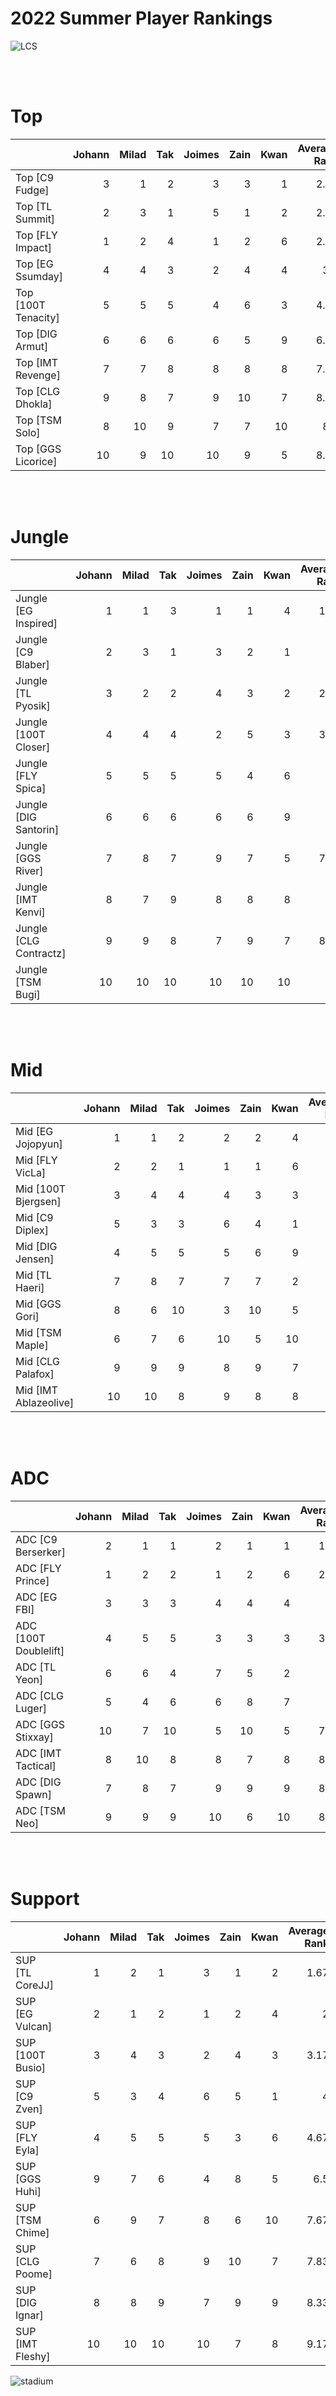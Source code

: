 # 2022 Summer Player Rankings

![LCS](images/LCS_image.jpeg)
<br/>

<br/><br/>
# **Top**
|                     |   Johann |   Milad |   Tak |   Joimes |   Zain |   Kwan |   Average Rank |   Highest |   Lowest |
|:--------------------|---------:|--------:|------:|---------:|-------:|-------:|---------------:|----------:|---------:|
| Top [C9 Fudge]      |        3 |       1 |     2 |        3 |      3 |      1 |           2.17 |         1 |        3 |
| Top [TL Summit]     |        2 |       3 |     1 |        5 |      1 |      2 |           2.33 |         1 |        5 |
| Top [FLY Impact]    |        1 |       2 |     4 |        1 |      2 |      6 |           2.67 |         1 |        6 |
| Top [EG Ssumday]    |        4 |       4 |     3 |        2 |      4 |      4 |           3.5  |         2 |        4 |
| Top [100T Tenacity] |        5 |       5 |     5 |        4 |      6 |      3 |           4.67 |         3 |        6 |
| Top [DIG Armut]     |        6 |       6 |     6 |        6 |      5 |      9 |           6.33 |         5 |        9 |
| Top [IMT Revenge]   |        7 |       7 |     8 |        8 |      8 |      8 |           7.67 |         7 |        8 |
| Top [CLG Dhokla]    |        9 |       8 |     7 |        9 |     10 |      7 |           8.33 |         7 |       10 |
| Top [TSM Solo]      |        8 |      10 |     9 |        7 |      7 |     10 |           8.5  |         7 |       10 |
| Top [GGS Licorice]  |       10 |       9 |    10 |       10 |      9 |      5 |           8.83 |         5 |       10 |
<br/><br/>
# **Jungle**
|                        |   Johann |   Milad |   Tak |   Joimes |   Zain |   Kwan |   Average Rank |   Highest |   Lowest |
|:-----------------------|---------:|--------:|------:|---------:|-------:|-------:|---------------:|----------:|---------:|
| Jungle [EG Inspired]   |        1 |       1 |     3 |        1 |      1 |      4 |           1.83 |         1 |        4 |
| Jungle [C9 Blaber]     |        2 |       3 |     1 |        3 |      2 |      1 |           2    |         1 |        3 |
| Jungle [TL Pyosik]     |        3 |       2 |     2 |        4 |      3 |      2 |           2.67 |         2 |        4 |
| Jungle [100T Closer]   |        4 |       4 |     4 |        2 |      5 |      3 |           3.67 |         2 |        5 |
| Jungle [FLY Spica]     |        5 |       5 |     5 |        5 |      4 |      6 |           5    |         4 |        6 |
| Jungle [DIG Santorin]  |        6 |       6 |     6 |        6 |      6 |      9 |           6.5  |         6 |        9 |
| Jungle [GGS River]     |        7 |       8 |     7 |        9 |      7 |      5 |           7.17 |         5 |        9 |
| Jungle [IMT Kenvi]     |        8 |       7 |     9 |        8 |      8 |      8 |           8    |         7 |        9 |
| Jungle [CLG Contractz] |        9 |       9 |     8 |        7 |      9 |      7 |           8.17 |         7 |        9 |
| Jungle [TSM Bugi]      |       10 |      10 |    10 |       10 |     10 |     10 |          10    |        10 |       10 |
<br/><br/>
# **Mid**
|                       |   Johann |   Milad |   Tak |   Joimes |   Zain |   Kwan |   Average Rank |   Highest |   Lowest |
|:----------------------|---------:|--------:|------:|---------:|-------:|-------:|---------------:|----------:|---------:|
| Mid [EG Jojopyun]     |        1 |       1 |     2 |        2 |      2 |      4 |           2    |         1 |        4 |
| Mid [FLY VicLa]       |        2 |       2 |     1 |        1 |      1 |      6 |           2.17 |         1 |        6 |
| Mid [100T Bjergsen]   |        3 |       4 |     4 |        4 |      3 |      3 |           3.5  |         3 |        4 |
| Mid [C9 Diplex]       |        5 |       3 |     3 |        6 |      4 |      1 |           3.67 |         1 |        6 |
| Mid [DIG Jensen]      |        4 |       5 |     5 |        5 |      6 |      9 |           5.67 |         4 |        9 |
| Mid [TL Haeri]        |        7 |       8 |     7 |        7 |      7 |      2 |           6.33 |         2 |        8 |
| Mid [GGS Gori]        |        8 |       6 |    10 |        3 |     10 |      5 |           7    |         3 |       10 |
| Mid [TSM Maple]       |        6 |       7 |     6 |       10 |      5 |     10 |           7.33 |         5 |       10 |
| Mid [CLG Palafox]     |        9 |       9 |     9 |        8 |      9 |      7 |           8.5  |         7 |        9 |
| Mid [IMT Ablazeolive] |       10 |      10 |     8 |        9 |      8 |      8 |           8.83 |         8 |       10 |
<br/><br/>
# **ADC**
|                       |   Johann |   Milad |   Tak |   Joimes |   Zain |   Kwan |   Average Rank |   Highest |   Lowest |
|:----------------------|---------:|--------:|------:|---------:|-------:|-------:|---------------:|----------:|---------:|
| ADC [C9 Berserker]    |        2 |       1 |     1 |        2 |      1 |      1 |           1.33 |         1 |        2 |
| ADC [FLY Prince]      |        1 |       2 |     2 |        1 |      2 |      6 |           2.33 |         1 |        6 |
| ADC [EG FBI]          |        3 |       3 |     3 |        4 |      4 |      4 |           3.5  |         3 |        4 |
| ADC [100T Doublelift] |        4 |       5 |     5 |        3 |      3 |      3 |           3.83 |         3 |        5 |
| ADC [TL Yeon]         |        6 |       6 |     4 |        7 |      5 |      2 |           5    |         2 |        7 |
| ADC [CLG Luger]       |        5 |       4 |     6 |        6 |      8 |      7 |           6    |         4 |        8 |
| ADC [GGS Stixxay]     |       10 |       7 |    10 |        5 |     10 |      5 |           7.83 |         5 |       10 |
| ADC [IMT Tactical]    |        8 |      10 |     8 |        8 |      7 |      8 |           8.17 |         7 |       10 |
| ADC [DIG Spawn]       |        7 |       8 |     7 |        9 |      9 |      9 |           8.17 |         7 |        9 |
| ADC [TSM Neo]         |        9 |       9 |     9 |       10 |      6 |     10 |           8.83 |         6 |       10 |
<br/><br/>
# **Support**
|                  |   Johann |   Milad |   Tak |   Joimes |   Zain |   Kwan |   Average Rank |   Highest |   Lowest |
|:-----------------|---------:|--------:|------:|---------:|-------:|-------:|---------------:|----------:|---------:|
| SUP [TL CoreJJ]  |        1 |       2 |     1 |        3 |      1 |      2 |           1.67 |         1 |        3 |
| SUP [EG Vulcan]  |        2 |       1 |     2 |        1 |      2 |      4 |           2    |         1 |        4 |
| SUP [100T Busio] |        3 |       4 |     3 |        2 |      4 |      3 |           3.17 |         2 |        4 |
| SUP [C9 Zven]    |        5 |       3 |     4 |        6 |      5 |      1 |           4    |         1 |        6 |
| SUP [FLY Eyla]   |        4 |       5 |     5 |        5 |      3 |      6 |           4.67 |         3 |        6 |
| SUP [GGS Huhi]   |        9 |       7 |     6 |        4 |      8 |      5 |           6.5  |         4 |        9 |
| SUP [TSM Chime]  |        6 |       9 |     7 |        8 |      6 |     10 |           7.67 |         6 |       10 |
| SUP [CLG Poome]  |        7 |       6 |     8 |        9 |     10 |      7 |           7.83 |         6 |       10 |
| SUP [DIG Ignar]  |        8 |       8 |     9 |        7 |      9 |      9 |           8.33 |         7 |        9 |
| SUP [IMT Fleshy] |       10 |      10 |    10 |       10 |      7 |      8 |           9.17 |         7 |       10 |


![stadium](images/LCS_stadium.jpg)
